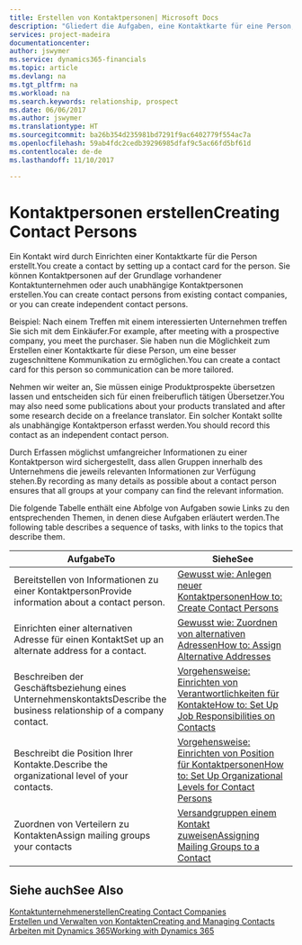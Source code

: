 ```yaml
---
title: Erstellen von Kontaktpersonen| Microsoft Docs
description: "Gliedert die Aufgaben, eine Kontaktkarte für eine Person, z. B. einen Interessenten oder einen Lieferanten zu erstellen und hilft, die Beziehung zu definieren und Kommunikationen anzupassen."
services: project-madeira
documentationcenter: 
author: jswymer
ms.service: dynamics365-financials
ms.topic: article
ms.devlang: na
ms.tgt_pltfrm: na
ms.workload: na
ms.search.keywords: relationship, prospect
ms.date: 06/06/2017
ms.author: jswymer
ms.translationtype: HT
ms.sourcegitcommit: ba26b354d235981bd7291f9ac6402779f554ac7a
ms.openlocfilehash: 59ab4fdc2cedb39296985dfaf9c5ac66fd5bf61d
ms.contentlocale: de-de
ms.lasthandoff: 11/10/2017

---
```

# <a name="creating-contact-persons"></a><span data-ttu-id="0a6ca-103">Kontaktpersonen erstellen</span><span class="sxs-lookup"><span data-stu-id="0a6ca-103">Creating Contact Persons</span></span>
<span data-ttu-id="0a6ca-104">Ein Kontakt wird durch Einrichten einer Kontaktkarte für die Person erstellt.</span><span class="sxs-lookup"><span data-stu-id="0a6ca-104">You create a contact by setting up a contact card for the person.</span></span> <span data-ttu-id="0a6ca-105">Sie können Kontaktpersonen auf der Grundlage vorhandener Kontaktunternehmen oder auch unabhängige Kontaktpersonen erstellen.</span><span class="sxs-lookup"><span data-stu-id="0a6ca-105">You can create contact persons from existing contact companies, or you can create independent contact persons.</span></span>

<span data-ttu-id="0a6ca-106">Beispiel: Nach einem Treffen mit einem interessierten Unternehmen treffen Sie sich mit dem Einkäufer.</span><span class="sxs-lookup"><span data-stu-id="0a6ca-106">For example, after meeting with a prospective company, you meet the purchaser.</span></span> <span data-ttu-id="0a6ca-107">Sie haben nun die Möglichkeit zum Erstellen einer Kontaktkarte für diese Person, um eine besser zugeschnittene Kommunikation zu ermöglichen.</span><span class="sxs-lookup"><span data-stu-id="0a6ca-107">You can create a contact card for this person so communication can be more tailored.</span></span>

<span data-ttu-id="0a6ca-108">Nehmen wir weiter an, Sie müssen einige Produktprospekte übersetzen lassen und entscheiden sich für einen freiberuflich tätigen Übersetzer.</span><span class="sxs-lookup"><span data-stu-id="0a6ca-108">You may also need some publications about your products translated and after some research decide on a freelance translator.</span></span> <span data-ttu-id="0a6ca-109">Ein solcher Kontakt sollte als unabhängige Kontaktperson erfasst werden.</span><span class="sxs-lookup"><span data-stu-id="0a6ca-109">You should record this contact as an independent contact person.</span></span>

<span data-ttu-id="0a6ca-110">Durch Erfassen möglichst umfangreicher Informationen zu einer Kontaktperson wird sichergestellt, dass allen Gruppen innerhalb des Unternehmens die jeweils relevanten Informationen zur Verfügung stehen.</span><span class="sxs-lookup"><span data-stu-id="0a6ca-110">By recording as many details as possible about a contact person ensures that all groups at your company can find the relevant information.</span></span>

<span data-ttu-id="0a6ca-111">Die folgende Tabelle enthält eine Abfolge von Aufgaben sowie Links zu den entsprechenden Themen, in denen diese Aufgaben erläutert werden.</span><span class="sxs-lookup"><span data-stu-id="0a6ca-111">The following table describes a sequence of tasks, with links to the topics that describe them.</span></span>

| <span data-ttu-id="0a6ca-112">Aufgabe</span><span class="sxs-lookup"><span data-stu-id="0a6ca-112">To</span></span> | <span data-ttu-id="0a6ca-113">Siehe</span><span class="sxs-lookup"><span data-stu-id="0a6ca-113">See</span></span> |
| --- | --- |
| <span data-ttu-id="0a6ca-114">Bereitstellen von Informationen zu einer Kontaktperson</span><span class="sxs-lookup"><span data-stu-id="0a6ca-114">Provide information about a contact person.</span></span> |[<span data-ttu-id="0a6ca-115">Gewusst wie: Anlegen neuer Kontaktpersonen</span><span class="sxs-lookup"><span data-stu-id="0a6ca-115">How to: Create Contact Persons</span></span>](marketing-how-create-contact-persons.md) |
| <span data-ttu-id="0a6ca-116">Einrichten einer alternativen Adresse für einen Kontakt</span><span class="sxs-lookup"><span data-stu-id="0a6ca-116">Set up an alternate address for a contact.</span></span> |[<span data-ttu-id="0a6ca-117">Gewusst wie: Zuordnen von alternativen Adressen</span><span class="sxs-lookup"><span data-stu-id="0a6ca-117">How to: Assign Alternative Addresses</span></span>](marketing-how-assign-alternate-address.md) |
| <span data-ttu-id="0a6ca-118">Beschreiben der Geschäftsbeziehung eines Unternehmenskontakts</span><span class="sxs-lookup"><span data-stu-id="0a6ca-118">Describe the business relationship of a company contact.</span></span> |[<span data-ttu-id="0a6ca-119">Vorgehensweise: Einrichten von Verantwortlichkeiten für Kontakte</span><span class="sxs-lookup"><span data-stu-id="0a6ca-119">How to: Set Up Job Responsibilities on Contacts</span></span>](marketing-job-responsibilities.md) |
| <span data-ttu-id="0a6ca-120">Beschreibt die Position Ihrer Kontakte.</span><span class="sxs-lookup"><span data-stu-id="0a6ca-120">Describe the organizational level of your contacts.</span></span> |[<span data-ttu-id="0a6ca-121">Vorgehensweise: Einrichten von Position für Kontaktpersonen</span><span class="sxs-lookup"><span data-stu-id="0a6ca-121">How to: Set Up Organizational Levels for Contact Persons</span></span>](marketing-organizational-levels.md) |
| <span data-ttu-id="0a6ca-122">Zuordnen von Verteilern zu Kontakten</span><span class="sxs-lookup"><span data-stu-id="0a6ca-122">Assign mailing groups your contacts</span></span> |[<span data-ttu-id="0a6ca-123">Versandgruppen einem Kontakt zuweisen</span><span class="sxs-lookup"><span data-stu-id="0a6ca-123">Assigning Mailing Groups to a Contact</span></span>](marketing-mailing-groups.md) |

## <a name="see-also"></a><span data-ttu-id="0a6ca-124">Siehe auch</span><span class="sxs-lookup"><span data-stu-id="0a6ca-124">See Also</span></span>
[<span data-ttu-id="0a6ca-125">Kontaktunternehmenerstellen</span><span class="sxs-lookup"><span data-stu-id="0a6ca-125">Creating Contact Companies</span></span>](marketing-create-contact-companies.md)  
[<span data-ttu-id="0a6ca-126">Erstellen und Verwalten von Kontakten</span><span class="sxs-lookup"><span data-stu-id="0a6ca-126">Creating and Managing Contacts</span></span>]()  
[<span data-ttu-id="0a6ca-127">Arbeiten mit Dynamics 365</span><span class="sxs-lookup"><span data-stu-id="0a6ca-127">Working with Dynamics 365</span></span>](ui-work-product.md)

